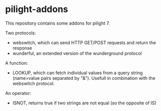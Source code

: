 # pilight-addons
This repository contains some addons for pilight 7.

Two protocols:

* webswitch, which can send HTTP GET/POST requests and return the response
* wunderful, an extended version of the wunderground protocol

A function:

* LOOKUP, which can fetch individual values from a query string (name=value pairs separated by "&"). Usefull in combination with the webswitch protocol.
 
An operator:

* ISNOT, returns true if two strings are not equal (so the opposite of IS)
